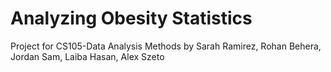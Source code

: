 # Analyzing Obesity Statistics
Project for CS105-Data Analysis Methods
by Sarah Ramirez, Rohan Behera, Jordan Sam, Laiba Hasan, Alex Szeto
